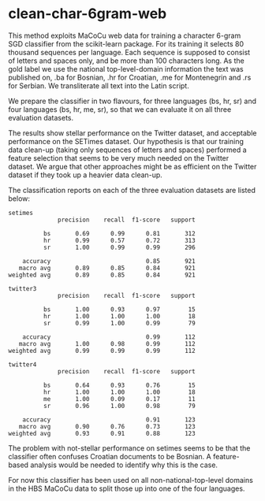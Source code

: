 # clean-char-6gram-web

This method exploits MaCoCu web data for training a character 6-gram SGD classifier
from the scikit-learn package. For its training it selects 80 thousand sequences
per language. Each sequence is supposed to consist of letters and spaces
only, and be more than 100 characters long. As the gold label we use the
national top-level-domain information the text was published on, .ba for
Bosnian, .hr for Croatian, .me for Montenegrin and .rs for Serbian. We
transliterate all text into the Latin script.

We prepare the classifier in two flavours, for three languages (bs, hr, sr)
and four languages (bs, hr, me, sr), so that we can evaluate it on all three
evaluation datasets.

The results show stellar performance on the Twitter dataset, and acceptable
performance on the SETimes dataset. Our hypothesis is that our training data
clean-up (taking only sequences of letters and spaces) performed a feature
selection that seems to be very much needed on the Twitter dataset. We argue
that other approaches might be as efficient on the Twitter dataset if they
took up a heavier data clean-up.

The classification reports on each of the three evaluation datasets are listed
below:

```
setimes
              precision    recall  f1-score   support

          bs       0.69      0.99      0.81       312
          hr       0.99      0.57      0.72       313
          sr       1.00      0.99      0.99       296

    accuracy                           0.85       921
   macro avg       0.89      0.85      0.84       921
weighted avg       0.89      0.85      0.84       921

twitter3
              precision    recall  f1-score   support

          bs       1.00      0.93      0.97        15
          hr       1.00      1.00      1.00        18
          sr       0.99      1.00      0.99        79

    accuracy                           0.99       112
   macro avg       1.00      0.98      0.99       112
weighted avg       0.99      0.99      0.99       112

twitter4
              precision    recall  f1-score   support

          bs       0.64      0.93      0.76        15
          hr       1.00      1.00      1.00        18
          me       1.00      0.09      0.17        11
          sr       0.96      1.00      0.98        79

    accuracy                           0.91       123
   macro avg       0.90      0.76      0.73       123
weighted avg       0.93      0.91      0.88       123
```

The problem with not-stellar performance on setimes seems to be that the classifier often confuses Croatian documents to be Bosnian. A feature-based analysis would be needed to identify why this is the case.

For now this classifier has been used on all non-national-top-level domains in the HBS MaCoCu data to split those up into one of the four languages.
